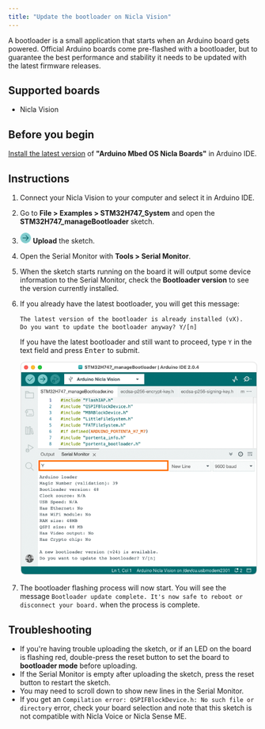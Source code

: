 ```yaml
---
title: "Update the bootloader on Nicla Vision"
---
```


A bootloader is a small application that starts when an Arduino board gets powered. Official Arduino boards come pre-flashed with a bootloader, but to guarantee the best performance and stability it needs to be updated with the latest firmware releases.

## Supported boards

* Nicla Vision

## Before you begin

[Install the latest version](https://support.arduino.cc/hc/en-us/articles/360016119519-Add-boards-to-Arduino-IDE) of **"Arduino Mbed OS Nicla Boards"** in Arduino IDE.

## Instructions

1. Connect your Nicla Vision to your computer and select it in Arduino IDE.

1. Go to **File > Examples > STM32H747_System** and open the **STM32H747_manageBootloader** sketch.

1. ![Upload button](img/symbol_upload2.png) **Upload** the sketch.

1. Open the Serial Monitor with **Tools > Serial Monitor**.

1. When the sketch starts running on the board it will output some device information to the Serial Monitor, check the **Bootloader version** to see the version currently installed.

1. If you already have the latest bootloader, you will get this message:

   ```
   The latest version of the bootloader is already installed (vX).
   Do you want to update the bootloader anyway? Y/[n]
   ```

   If you have the latest bootloader and still want to proceed, type `Y` in the text field and press <kbd>Enter</kbd> to submit.

   ![Serial monitor output](img/nicla-bootloader-serial-monitor.png)

1. The bootloader flashing process will now start. You will see the message `Bootloader update complete. It's now safe to reboot or disconnect your board.` when the process is complete.

## Troubleshooting

* If you're having trouble uploading the sketch, or if an LED on the board is flashing red, double-press the reset button to set the board to **bootloader mode** before uploading.
* If the Serial Monitor is empty after uploading the sketch, press the reset button to restart the sketch.
* You may need to scroll down to show new lines in the Serial Monitor.
* If you get an `Compilation error: QSPIFBlockDevice.h: No such file or directory` error, check your board selection and note that this sketch is not compatible with Nicla Voice or Nicla Sense ME. <!-- Tested with Arduino Mbed OS Nicla Boards 4.0.2 -->
